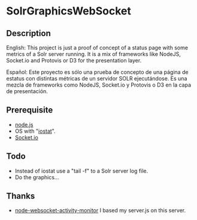 # SolrGraphicsWebSocket 

## Description
English:
This project is just a proof of concept of a status page with some
metrics of a Solr server running. It is a mix of frameworks like 
NodeJS, Socket.io and Protovis or D3 for the presentation layer.

Español:
Este proyecto es sólo una prueba de concepto de una página de estatus
con distintas métricas de un servidor SOLR ejecutándose. Es una mezcla
de frameworks como NodeJS, Socket.io y Protovis o D3 en la capa de
presentación.

## Prerequisite
* [node.js](http://nodejs.org)
* OS with "[iostat](http://www.linuxcommand.org/man_pages/iostat1.html)".
* [Socket.io](http://socket.io/#home)

## Todo

* Instead of iostat use a "tail -f" to a Solr server log file.
* Do the graphics...

## Thanks
* [node-websocket-activity-monitor](https://github.com/makoto/node-websocket-activity-monitor) I based my server.js on this server.

